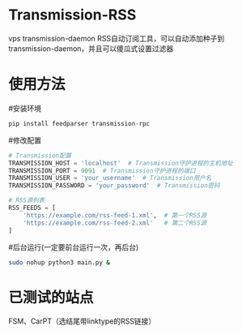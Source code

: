 # Transmission-RSS

vps transmission-daemon RSS自动订阅工具，可以自动添加种子到transmission-daemon，并且可以傻瓜式设置过滤器

# 使用方法

#安装环境

```python
pip install feedparser transmission-rpc
```

#修改配置

```python
# Transmission配置
TRANSMISSION_HOST = 'localhost'  # Transmission守护进程的主机地址
TRANSMISSION_PORT = 9091  # Transmission守护进程的端口
TRANSMISSION_USER = 'your_username'  # Transmission用户名
TRANSMISSION_PASSWORD = 'your_password'  # Transmission密码

# RSS源列表
RSS_FEEDS = [
    'https://example.com/rss-feed-1.xml',  # 第一个RSS源
    'https://example.com/rss-feed-2.xml'   # 第二个RSS源
]
```

#后台运行(一定要前台运行一次，再后台)

```sh
sudo nohup python3 main.py &
```



# 已测试的站点

FSM、CarPT（选结尾带linktype的RSS链接）
